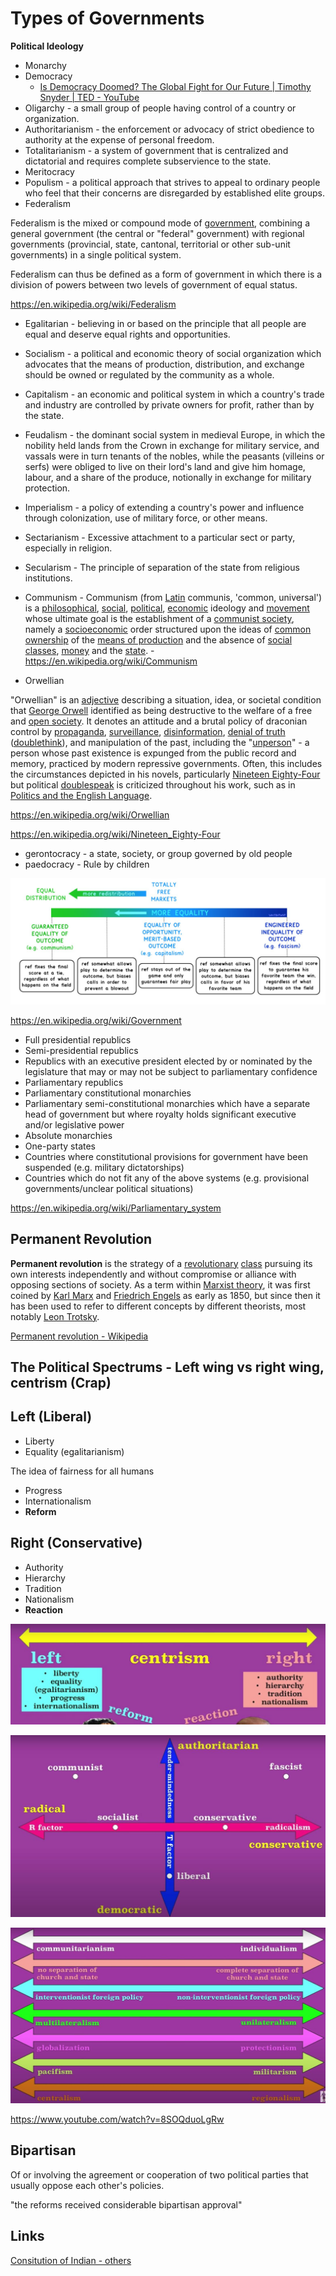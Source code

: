 # Types of Governments

**Political Ideology**

- Monarchy
- Democracy
  - [Is Democracy Doomed? The Global Fight for Our Future | Timothy Snyder | TED - YouTube](https://www.youtube.com/watch?v=YY6LCOJbve8)
- Oligarchy - a small group of people having control of a country or organization.
- Authoritarianism - the enforcement or advocacy of strict obedience to authority at the expense of personal freedom.
- Totalitarianism - a system of government that is centralized and dictatorial and requires complete subservience to the state.
- Meritocracy
- Populism - a political approach that strives to appeal to ordinary people who feel that their concerns are disregarded by established elite groups.
- Federalism

 Federalism is the mixed or compound mode of [government](https://en.wikipedia.org/wiki/Government), combining a general government (the central or "federal" government) with regional governments (provincial, state, cantonal, territorial or other sub-unit governments) in a single political system.

 Federalism can thus be defined as a form of government in which there is a division of powers between two levels of government of equal status.

 <https://en.wikipedia.org/wiki/Federalism>

- Egalitarian - believing in or based on the principle that all people are equal and deserve equal rights and opportunities.

- Socialism - a political and economic theory of social organization which advocates that the means of production, distribution, and exchange should be owned or regulated by the community as a whole.

- Capitalism - an economic and political system in which a country's trade and industry are controlled by private owners for profit, rather than by the state.

- Feudalism - the dominant social system in medieval Europe, in which the nobility held lands from the Crown in exchange for military service, and vassals were in turn tenants of the nobles, while the peasants (villeins or serfs) were obliged to live on their lord's land and give him homage, labour, and a share of the produce, notionally in exchange for military protection.

- Imperialism - a policy of extending a country's power and influence through colonization, use of military force, or other means.

- Sectarianism - Excessive attachment to a particular sect or party, especially in religion.

- Secularism - The principle of separation of the state from religious institutions.

- Communism - Communism (from [Latin](https://en.wikipedia.org/wiki/Latin) communis, 'common, universal') is a [philosophical](https://en.wikipedia.org/wiki/Political_philosophy), [social](https://en.wikipedia.org/wiki/Social_philosophy), [political](https://en.wikipedia.org/wiki/Political_movement), [economic](https://en.wikipedia.org/wiki/Economic_ideology) ideology and [movement](https://en.wikipedia.org/wiki/Political_movement) whose ultimate goal is the establishment of a [communist society](https://en.wikipedia.org/wiki/Communist_society), namely a [socioeconomic](https://en.wikipedia.org/wiki/Socioeconomics) order structured upon the ideas of [common ownership](https://en.wikipedia.org/wiki/Common_ownership) of the [means of production](https://en.wikipedia.org/wiki/Means_of_production) and the absence of [social classes](https://en.wikipedia.org/wiki/Social_class), [money](https://en.wikipedia.org/wiki/Money) and the [state](https://en.wikipedia.org/wiki/State_(polity)). - <https://en.wikipedia.org/wiki/Communism>

- Orwellian

 "Orwellian" is an [adjective](https://en.wikipedia.org/wiki/Adjective) describing a situation, idea, or societal condition that [George Orwell](https://en.wikipedia.org/wiki/George_Orwell) identified as being destructive to the welfare of a free and [open society](https://en.wikipedia.org/wiki/Open_society). It denotes an attitude and a brutal policy of draconian control by [propaganda](https://en.wikipedia.org/wiki/Propaganda), [surveillance](https://en.wikipedia.org/wiki/Surveillance), [disinformation](https://en.wikipedia.org/wiki/Disinformation), [denial of truth](https://en.wikipedia.org/wiki/Denialism) ([doublethink](https://en.wikipedia.org/wiki/Doublethink)), and manipulation of the past, including the "[unperson](https://en.wikipedia.org/wiki/Unperson)" - a person whose past existence is expunged from the public record and memory, practiced by modern repressive governments. Often, this includes the circumstances depicted in his novels, particularly [Nineteen Eighty-Four](https://en.wikipedia.org/wiki/Nineteen_Eighty-Four) but political [doublespeak](https://en.wikipedia.org/wiki/Doublespeak) is criticized throughout his work, such as in [Politics and the English Language](https://en.wikipedia.org/wiki/Politics_and_the_English_Language).

 <https://en.wikipedia.org/wiki/Orwellian>

 <https://en.wikipedia.org/wiki/Nineteen_Eighty-Four>

- gerontocracy - a state, society, or group governed by old people
- paedocracy - Rule by children

![image](../../../media/Politics-image1.jpg)

<https://en.wikipedia.org/wiki/Government>

- Full presidential republics
- Semi-presidential republics
- Republics with an executive president elected by or nominated by the legislature that may or may not be subject to parliamentary confidence
- Parliamentary republics
- Parliamentary constitutional monarchies
- Parliamentary semi-constitutional monarchies which have a separate head of government but where royalty holds significant executive and/or legislative power
- Absolute monarchies
- One-party states
- Countries where constitutional provisions for government have been suspended (e.g. military dictatorships)
- Countries which do not fit any of the above systems (e.g. provisional governments/unclear political situations)

<https://en.wikipedia.org/wiki/Parliamentary_system>

## Permanent Revolution

**Permanent revolution** is the strategy of a [revolutionary](https://en.wikipedia.org/wiki/Revolution "Revolution") [class](https://en.wikipedia.org/wiki/Social_class "Social class") pursuing its own interests independently and without compromise or alliance with opposing sections of society. As a term within [Marxist theory](https://en.wikipedia.org/wiki/Marxist_theory "Marxist theory"), it was first coined by [Karl Marx](https://en.wikipedia.org/wiki/Karl_Marx "Karl Marx") and [Friedrich Engels](https://en.wikipedia.org/wiki/Friedrich_Engels "Friedrich Engels") as early as 1850, but since then it has been used to refer to different concepts by different theorists, most notably [Leon Trotsky](https://en.wikipedia.org/wiki/Leon_Trotsky "Leon Trotsky").

[Permanent revolution - Wikipedia](https://en.wikipedia.org/wiki/Permanent_revolution)

## The Political Spectrums - Left wing vs right wing, centrism (Crap)

## Left (Liberal)

- Liberty
- Equality (egalitarianism)

The idea of fairness for all humans

- Progress
- Internationalism
- **Reform**

## Right (Conservative)

- Authority
- Hierarchy
- Tradition
- Nationalism
- **Reaction**

![image](../../../media/Politics-image2.jpg)

![image](../../../media/Politics-image3.jpg)

![image](../../../media/Politics-image4.jpg)

<https://www.youtube.com/watch?v=8SOQduoLgRw>

## Bipartisan

Of or involving the agreement or cooperation of two political parties that usually oppose each other's policies.

"the reforms received considerable bipartisan approval"

## Links

[Consitution of Indian - others](knowledge/law/constitution-of-india/others.md)
